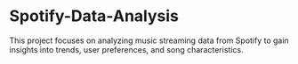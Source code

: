 # Spotify-Data-Analysis
This project focuses on analyzing music streaming data from Spotify to gain insights into trends, user preferences, and song characteristics.
